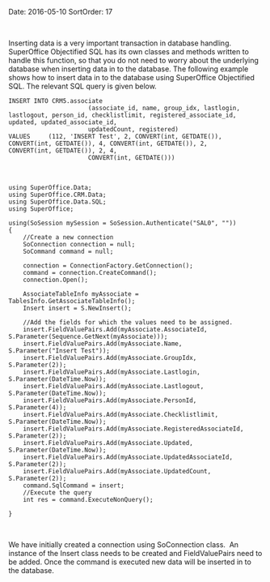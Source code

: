 Date: 2016-05-10
SortOrder: 17

 

Inserting data is a very important transaction in database handling. SuperOffice Objectified SQL has its own classes and methods written to handle this function, so that you do not need to worry about the underlying database when inserting data in to the database. The following example shows how to insert data in to the database using SuperOffice Objectified SQL. The relevant SQL query is given below.   

```
INSERT INTO CRM5.associate
                      (associate_id, name, group_idx, lastlogin,
lastlogout, person_id, checklistlimit, registered_associate_id,
updated, updated_associate_id,
                      updatedCount, registered)
VALUES     (112, 'INSERT Test', 2, CONVERT(int, GETDATE()),
CONVERT(int, GETDATE()), 4, CONVERT(int, GETDATE()), 2,
CONVERT(int, GETDATE()), 2, 4,
                      CONVERT(int, GETDATE()))
```

 

```
using SuperOffice.Data;
using SuperOffice.CRM.Data;
using SuperOffice.Data.SQL;
using SuperOffice;
 
using(SoSession mySession = SoSession.Authenticate("SAL0", ""))
{
    //Create a new connection
    SoConnection connection = null;
    SoCommand command = null;
 
    connection = ConnectionFactory.GetConnection();
    command = connection.CreateCommand();
    connection.Open();
 
    AssociateTableInfo myAssociate =
TablesInfo.GetAssociateTableInfo();
    Insert insert = S.NewInsert();
 
    //Add the fields for which the values need to be assigned.    
    insert.FieldValuePairs.Add(myAssociate.AssociateId,
S.Parameter(Sequence.GetNext(myAssociate)));
    insert.FieldValuePairs.Add(myAssociate.Name,
S.Parameter("Insert Test"));
    insert.FieldValuePairs.Add(myAssociate.GroupIdx,
S.Parameter(2));
    insert.FieldValuePairs.Add(myAssociate.Lastlogin,
S.Parameter(DateTime.Now));
    insert.FieldValuePairs.Add(myAssociate.Lastlogout,
S.Parameter(DateTime.Now));
    insert.FieldValuePairs.Add(myAssociate.PersonId,
S.Parameter(4));
    insert.FieldValuePairs.Add(myAssociate.Checklistlimit,
S.Parameter(DateTime.Now));
    insert.FieldValuePairs.Add(myAssociate.RegisteredAssociateId,
S.Parameter(2));
    insert.FieldValuePairs.Add(myAssociate.Updated,
S.Parameter(DateTime.Now));
    insert.FieldValuePairs.Add(myAssociate.UpdatedAssociateId,
S.Parameter(2));
    insert.FieldValuePairs.Add(myAssociate.UpdatedCount,
S.Parameter(2));
    command.SqlCommand = insert;
    //Execute the query
    int res = command.ExecuteNonQuery();
 
}
```

 

We have initially created a connection using SoConnection class.  An instance of the Insert class needs to be created and FieldValuePairs need to be added. Once the command is executed new data will be inserted in to the database.
